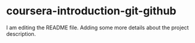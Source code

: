 # coursera-introduction-git-github
I am editing the README file. Adding some more details about the project description.
